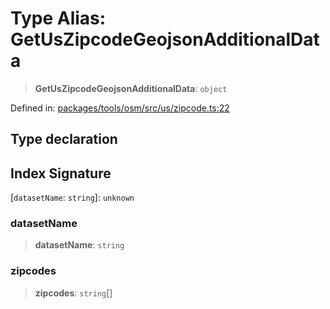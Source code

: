 # Type Alias: GetUsZipcodeGeojsonAdditionalData

> **GetUsZipcodeGeojsonAdditionalData**: `object`

Defined in: [packages/tools/osm/src/us/zipcode.ts:22](https://github.com/GeoDaCenter/openassistant/blob/bc4037be52d89829440fcc4aaa1010be73719d16/packages/tools/osm/src/us/zipcode.ts#L22)

## Type declaration

## Index Signature

\[`datasetName`: `string`\]: `unknown`

### datasetName

> **datasetName**: `string`

### zipcodes

> **zipcodes**: `string`[]
